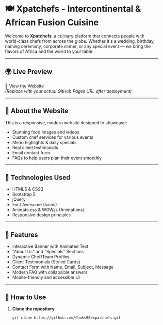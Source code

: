# 🍽️ Xpatchefs - Intercontinental & African Fusion Cuisine

Welcome to **Xpatchefs**, a culinary platform that connects people with world-class chefs from across the globe. Whether it's a wedding, birthday, naming ceremony, corporate dinner, or any special event — we bring the flavors of Africa and the world to your table.

---

## 🌍 Live Preview

🔗 [View the Website](https://Chuks98.github.io/xpatchefs/)  
*(Replace with your actual GitHub Pages URL after deployment)*

---

## 📸 About the Website

This is a responsive, modern website designed to showcase:
- Stunning food images and videos
- Custom chef services for various events
- Menu highlights & daily specials
- Real client testimonials
- Email contact form
- FAQs to help users plan their event smoothly

---

## 🎨 Technologies Used

- HTML5 & CSS3
- Bootstrap 5
- jQuery
- Font Awesome (Icons)
- Animate.css & WOW.js (Animations)
- Responsive design principles

---

## 🎯 Features

- Interactive Banner with Animated Text
- "About Us" and "Specials" Sections
- Dynamic Chef/Team Profiles
- Client Testimonials (Styled Cards)
- Contact Form with Name, Email, Subject, Message
- Modern FAQ with collapsible answers
- Mobile-friendly and accessible UI

---

## 🚀 How to Use

1. **Clone the repository**
   ```bash
   git clone https://github.com/Chuks98/xpatchefs.git
